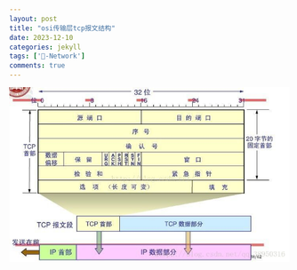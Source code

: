 ```yaml
---
layout: post
title: "osi传输层tcp报文结构"
date: 2023-12-10
categories: jekyll
tags: ['🥁-Network']
comments: true
---
```


![](../images/1692174934696-04bb3d16-3c46-45a9-aac6-8df0892ca9e1.jpeg)
